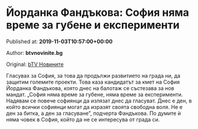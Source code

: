 
# Йорданка Фандъкова: София няма време за губене и експерименти

Published at: **2019-11-03T10:57:00+00:00**

Author: **btvnovinite.bg**

Original: [bTV Новините](https://btvnovinite.bg/mestnite2019/jordanka-fandakova-sofija-njama-vreme-za-gubene-i-eksperimenti.html)

Гласувах за София, за това да продължи развитието на града ни, да защитим големите проекти. Това каза кандидатът за кмет на София Йорданка Фандъкова, която днес на балотаж се състезава за нов мандат.
„София няма време за губене, няма време за експерименти. Надявам се повече софиянци да излязат днес да гласуват. Днес е ден, в който всички софиянци могат да изразят своята свободна воля. Не е ден за битка, а ден за гласуване”, подчерта Фандъкова.
По думите ѝ няма човек в София, който да не се интересува от града си.

